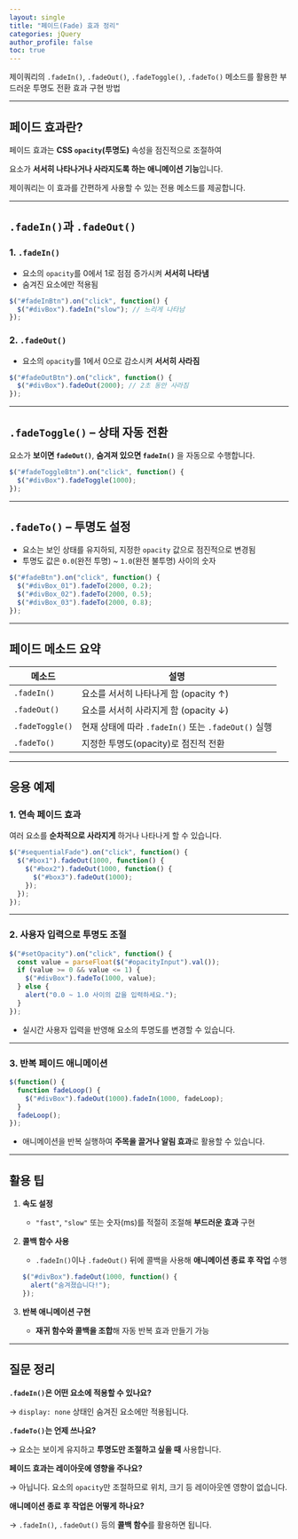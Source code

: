 ```yaml
---
layout: single
title: "페이드(Fade) 효과 정리"
categories: jQuery
author_profile: false
toc: true
---
```


제이쿼리의 `.fadeIn()`, `.fadeOut()`, `.fadeToggle()`, `.fadeTo()` 메소드를 활용한 부드러운 투명도 전환 효과 구현 방법

------

## 페이드 효과란?

페이드 효과는 **CSS `opacity`(투명도)** 속성을 점진적으로 조절하여

요소가 **서서히 나타나거나 사라지도록 하는 애니메이션 기능**입니다.

제이쿼리는 이 효과를 간편하게 사용할 수 있는 전용 메소드를 제공합니다.

------

## `.fadeIn()`과 `.fadeOut()`

### 1. `.fadeIn()`

- 요소의 `opacity`를 0에서 1로 점점 증가시켜 **서서히 나타냄**
- 숨겨진 요소에만 적용됨

```jsx
$("#fadeInBtn").on("click", function() {
  $("#divBox").fadeIn("slow"); // 느리게 나타남
});
```

### 2. `.fadeOut()`

- 요소의 `opacity`를 1에서 0으로 감소시켜 **서서히 사라짐**

```jsx
$("#fadeOutBtn").on("click", function() {
  $("#divBox").fadeOut(2000); // 2초 동안 사라짐
});
```

------

## `.fadeToggle()` – 상태 자동 전환

요소가 **보이면 `fadeOut()`**, **숨겨져 있으면 `fadeIn()`** 을 자동으로 수행합니다.

```jsx
$("#fadeToggleBtn").on("click", function() {
  $("#divBox").fadeToggle(1000);
});
```

------

## `.fadeTo()` – 투명도 설정

- 요소는 보인 상태를 유지하되, 지정한 `opacity` 값으로 점진적으로 변경됨
- 투명도 값은 `0.0`(완전 투명) ~ `1.0`(완전 불투명) 사이의 숫자

```jsx
$("#fadeBtn").on("click", function() {
  $("#divBox_01").fadeTo(2000, 0.2);
  $("#divBox_02").fadeTo(2000, 0.5);
  $("#divBox_03").fadeTo(2000, 0.8);
});
```

------

## 페이드 메소드 요약

| 메소드          | 설명                                                |
| --------------- | --------------------------------------------------- |
| `.fadeIn()`     | 요소를 서서히 나타나게 함 (opacity ↑)               |
| `.fadeOut()`    | 요소를 서서히 사라지게 함 (opacity ↓)               |
| `.fadeToggle()` | 현재 상태에 따라 `.fadeIn()` 또는 `.fadeOut()` 실행 |
| `.fadeTo()`     | 지정한 투명도(opacity)로 점진적 전환                |

------

## 응용 예제

### 1. 연속 페이드 효과

여러 요소를 **순차적으로 사라지게** 하거나 나타나게 할 수 있습니다.

```jsx
$("#sequentialFade").on("click", function() {
  $("#box1").fadeOut(1000, function() {
    $("#box2").fadeOut(1000, function() {
      $("#box3").fadeOut(1000);
    });
  });
});
```

------

### 2. 사용자 입력으로 투명도 조절

```jsx
$("#setOpacity").on("click", function() {
  const value = parseFloat($("#opacityInput").val());
  if (value >= 0 && value <= 1) {
    $("#divBox").fadeTo(1000, value);
  } else {
    alert("0.0 ~ 1.0 사이의 값을 입력하세요.");
  }
});
```

- 실시간 사용자 입력을 반영해 요소의 투명도를 변경할 수 있습니다.

------

### 3. 반복 페이드 애니메이션

```jsx
$(function() {
  function fadeLoop() {
    $("#divBox").fadeOut(1000).fadeIn(1000, fadeLoop);
  }
  fadeLoop();
});
```

- 애니메이션을 반복 실행하여 **주목을 끌거나 알림 효과**로 활용할 수 있습니다.

------

## 활용 팁

1. **속도 설정**

   - `"fast"`, `"slow"` 또는 숫자(ms)를 적절히 조절해 **부드러운 효과** 구현

2. **콜백 함수 사용**

   - `.fadeIn()`이나 `.fadeOut()` 뒤에 콜백을 사용해 **애니메이션 종료 후 작업** 수행

   ```jsx
   $("#divBox").fadeOut(1000, function() {
     alert("숨겨졌습니다!");
   });
   ```

3. **반복 애니메이션 구현**

   - **재귀 함수와 콜백을 조합**해 자동 반복 효과 만들기 가능

------

## 질문 정리

**`.fadeIn()`은 어떤 요소에 적용할 수 있나요?**

→ `display: none` 상태인 숨겨진 요소에만 적용됩니다.

**`.fadeTo()`는 언제 쓰나요?**

→ 요소는 보이게 유지하고 **투명도만 조절하고 싶을 때** 사용합니다.

**페이드 효과는 레이아웃에 영향을 주나요?**

→ 아닙니다. 요소의 `opacity`만 조절하므로 위치, 크기 등 레이아웃엔 영향이 없습니다.

**애니메이션 종료 후 작업은 어떻게 하나요?**

→ `.fadeIn()`, `.fadeOut()` 등의 **콜백 함수**를 활용하면 됩니다.
